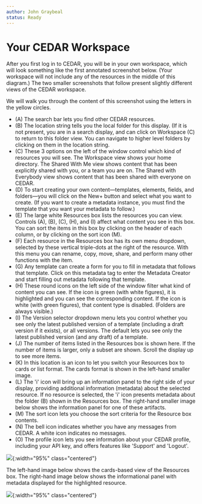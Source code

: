 ```yaml
---
author: John Graybeal
status: Ready
---
```

# Your CEDAR Workspace

After you first log in to CEDAR, you will be in your own workspace, which will look something like the first annotated screenshot below. 
(Your workspace will not include any of the resources in the middle of this diagram.) 
The two smaller screenshots that follow present slightly different views of the CEDAR workspace. 

We will walk you through the content of this screenshot using the letters in the yellow circles.

* (A) The search bar lets you find other CEDAR resources. 
* (B) The location string tells you the local folder for this display. (If it is not present, you are in a search display, and can click on Workspace (C) to return to this folder view. You can navigate to higher level folders by clicking on them in the location string.
* (C) These 3 options on the left of the window control which kind of resources you will see. The Workspace view shows your home directory. The Shared With Me view shows content that has been explicitly shared with you, or a team you are on. The Shared with Everybody view shows content that has been shared with everyone on CEDAR.
* (D) To start creating your own content—templates, elements, fields, and folders—you will click on the New+ button and select what you want to create. (If you want to create a metadata instance, you must find the template that you want your metadata to follow.)
* (E) The large white Resources box lists the resources you can view. Controls (A), (B), (C), (H), and (I) affect what content you see in this box. You can sort the items in this box by clicking on the header of each column, or by clicking on the sort icon (M). 
* (F) Each resource in the Resources box has its own menu dropdown, selected by these vertical triple-dots at the right of the resource. With this menu you can rename, copy, move, share, and perform many other functions with the item.
* (G) Any template can create a form for you to fill in metadata that follows that template. Click on this metadata tag to enter the Metadata Creator and start filling out metadata following that template.
* (H) These round icons on the left side of the window filter what kind of content you can see. If the icon is green (with white figures), it is highlighted and you can see the corresponding content. If the icon is white (with green figures), that content type is disabled. (Folders are always visible.)
* (I) The Version selector dropdown menu lets you control whether you see only the latest published version of a template (including a draft version if it exists), or all versions. The default lets you see only the latest published version (and any draft) of a template.
* (J) The number of items listed in the Resources box is shown here. If the number of items is larger, only a subset are shown. Scroll  the display up to see more items.
* (K) In this location is an icon to let you switch your Resources box to cards or list format. The cards format is shown in the left-hand smaller image. 
* (L) The 'i' icon will bring up an information panel to the right side of your display, providing additional information (metadata) about the selected resource. If no resource is selected, the 'i' icon presents metadata about the folder (B) shown in the Resources box. The right-hand smaller image below shows the information panel for one of these artifacts.
* (M) The sort icon lets you choose the sort criteria for the Resource box contents.
* (N) The bell icon indicates whether you have any messages from CEDAR. A white icon indicates no messages.
* (O) The profile icon lets you see information about your CEDAR profile, including your API key, and offers features like 'Support' and 'Logout'.


![](../../../../img/userguide/cedar-workspace-annotated-20190911.png){:width="95%" class="centered"}

The left-hand image below shows the cards-based view of the Resources box. The right-hand image below shows the informational panel with metadata displayed for the highlighted resource.

![](../../../../img/userguide/cedar-workspace-views-20190911.png){:width="95%" class="centered"}
